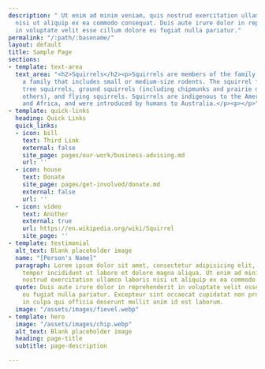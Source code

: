 ```yaml
---
description: " Ut enim ad minim veniam, quis nostrud exercitation ullamco laboris
  nisi ut aliquip ex ea commodo consequat. Duis aute irure dolor in reprehenderit
  in voluptate velit esse cillum dolore eu fugiat nulla pariatur."
permalink: "/:path/:basename/"
layout: default
title: Sample Page
sections:
- template: text-area
  text_area: "<h2>Squirrels</h2><p>Squirrels are members of the family Sciuridae,
    a family that includes small or medium-size rodents. The squirrel family includes
    tree squirrels, ground squirrels (including chipmunks and prairie dogs, among
    others), and flying squirrels. Squirrels are indigenous to the Americas, Eurasia,
    and Africa, and were introduced by humans to Australia.</p><p></p>"
- template: quick-links
  heading: Quick Links
  quick_links:
  - icon: bill
    text: Third Link
    external: false
    site_page: pages/our-work/business-advising.md
    url: ''
  - icon: house
    text: Donate
    site_page: pages/get-involved/donate.md
    external: false
    url: ''
  - icon: video
    text: Another
    external: true
    url: https://en.wikipedia.org/wiki/Squirrel
    site_page: ''
- template: testimonial
  alt_text: Blank placeholder image
  name: "[Person's Name]"
  paragraph: Lorem ipsum dolor sit amet, consectetur adipisicing elit, sed do eiusmod
    tempor incididunt ut labore et dolore magna aliqua. Ut enim ad minim veniam, quis
    nostrud exercitation ullamco laboris nisi ut aliquip ex ea commodo consequat.
  quote: Duis aute irure dolor in reprehenderit in voluptate velit esse cillum dolore
    eu fugiat nulla pariatur. Excepteur sint occaecat cupidatat non proident, sunt
    in culpa qui officia deserunt mollit anim id est laborum.
  image: "/assets/images/fievel.webp"
- template: hero
  image: "/assets/images/chip.webp"
  alt_text: Blank placeholder image
  heading: page-title
  subtitle: page-description

---
```

